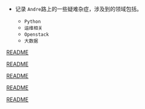 * 记录 `Andre`路上的一些疑难杂症，涉及到的领域包括。

  - `Python`
  - `运维相关`
  - `Openstack`
  - `大数据`

[README](ubuntu/_sidebar.md ":include")

[README](windows/_sidebar.md ":include")

[README](docker/_sidebar.md ":include")

[README](other/_sidebar.md ":include")

[README](git/_sidebar.md ":include")
